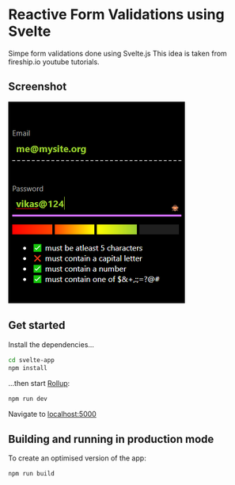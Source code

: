 # Reactive Form Validations using Svelte
Simpe form validations done using Svelte.js
This idea is taken from fireship.io youtube tutorials.

## Screenshot
![Svelte form validations (Vikas Kukreti)](./screenshot.png)

## Get started

Install the dependencies...

```bash
cd svelte-app
npm install
```

...then start [Rollup](https://rollupjs.org):

```bash
npm run dev
```

Navigate to [localhost:5000](http://localhost:5000)


## Building and running in production mode

To create an optimised version of the app:

```bash
npm run build
```
